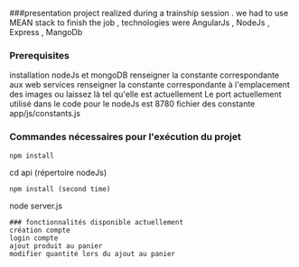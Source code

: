 ###presentation
project realized during a trainship session . we had to use MEAN stack to finish the job , technologies were AngularJs , NodeJs , Express , MangoDb
### Prerequisites
installation nodeJs et mongoDB
renseigner la constante correspondante aux web services
renseigner la constante correspondante à l'emplacement des images ou laissez là tel qu'elle est actuellement 
Le port actuellement utilisé dans le code pour le nodeJs est 8780
fichier des constante
app/js/constants.js
### Commandes nécessaires pour l'exécution du projet
```
npm install
```
cd api (répertoire nodeJs)
```
npm install (second time)
```
node server.js
```
### fonctionnalités disponible actuellement
création compte
login compte
ajout produit au panier
modifier quantité lors du ajout au panier
